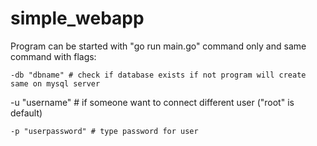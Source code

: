 # simple_webapp
Program can be started with "go run main.go" command only and same command with flags:
```
-db "dbname" # check if database exists if not program will create same on mysql server
```
-u  "username"  # if someone want to connect different user ("root" is default)
```
-p "userpassword" # type password for user
```
